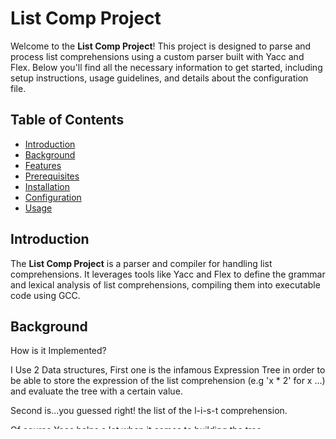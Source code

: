# List Comp Project

Welcome to the **List Comp Project**! This project is designed to parse and process list comprehensions using a custom parser built with Yacc and Flex. Below you'll find all the necessary information to get started, including setup instructions, usage guidelines, and details about the configuration file.

## Table of Contents

- [Introduction](#introduction)
- [Background](#background)
- [Features](#features)
- [Prerequisites](#prerequisites)
- [Installation](#installation)
- [Configuration](#configuration)
- [Usage](#usage)

## Introduction

The **List Comp Project** is a parser and compiler for handling list comprehensions. It leverages tools like Yacc and Flex to define the grammar and lexical analysis of list comprehensions, compiling them into executable code using GCC.

## Background
How is it Implemented?

I Use 2 Data structures, First one is the infamous Expression Tree in order to be able to store the expression of the list comprehension (e.g 'x * 2' for x ...) and evaluate the tree with a certain value.

Second is...you guessed right! the list of the l-i-s-t comprehension.

Of course Yacc helps a lot when it comes to building the tree. 

## Features

- **Custom Parser**: Built with Yacc and Flex to parse list comprehensions.
- **Executable Generation**: Compiles the parser and supporting C files into an executable.
- **Flexible Configuration**: Easily configurable build process via a shell script.
- **Extensible Architecture**: Designed to allow easy addition of new features and grammar rules.

## Prerequisites

Before you begin, ensure you have the following installed on your system:

- **GNU Yacc**: Parser generator.
- **Flex**: Fast lexical analyzer generator.
- **GCC**: GNU Compiler Collection.
- **Make**: Build automation tool (optional but recommended).

You can install these tools using your system's package manager. For example, on Debian-based systems:

```bash
sudo apt-get update
sudo apt-get install build-essential flex bison

```
## Installation
Clone the Repository

```bash
git clone https://github.com/EmanuelFar/ListComp-.git
cd ListComp-

```
Set Executable Permissions for Configuration Script
Ensure the config.sh script has execute permissions:

```bash
chmod +x config.sh
```
## Configuration
The project includes a configuration script named config.sh that automates the build process. This script performs the following steps:

Generate Parser Files: Uses Yacc to generate the parser header and source files.

Generate Lexer Files: Uses Flex to generate the lexer source file.

Compile the Project: Compiles all necessary C files into an executable using GCC.

Run the Parser: Executes the generated parser.

How to Use config.sh?
Execute the script with your base filename (without extension) as an argument:

```bash
./config.sh list_comp
```
This will:

Generate y.tab.c and y.tab.h from list_comp.yacc.

Generate lex.yy.c from list_comp.lex.

Compile all C files into an executable named parser.

Run the parser executable.


## Usage
After successfully building the project using config.sh, you can use type List comprehension expressions.

Example
```
[10+1, 30/2, 30%4, 2*3, 6-8];
2+3*4;
(2+3)*4;
10 % 3 % 2;
100/5/2;
# test list comprehension
x for x in [1,2,3,4];
x+1 for x in [];
x*x for x in [0,3,10,10+10];
17 for what in [1,2];
what for what in [10,20];
```
